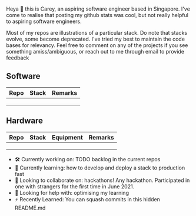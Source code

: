 ### <WIP> 
Heya 👋 this is Carey, an aspiring software engineer based in Singapore. I've come to realise that posting my github stats was cool, but not really helpful to aspiring software engineers.

Most of my repos are illustrations of a particular stack. Do note that stacks evolve, some become deprecated. I've tried my best to maintain the code bases for relevancy. Feel free to comment on any of the projects if you see something amiss/ambiguous, or reach out to me through email to provide feedback

## Software
| Repo | Stack | Remarks |
|------|-------|---------|
|      |       |         |
|      |       |         |
|      |       |         |

## Hardware
| Repo | Stack | Equipment | Remarks |
|------|-------|-----------|---------|
|      |       |           |         |
|      |       |           |         |
|      |       |           |         |

- 🛠️ Currently working on: TODO backlog in the current repos
- 🌱 Currently learning: how to develop and deploy a stack to production fast 
- 👯 Looking to collaborate on: hackathons! Any hackathon. Participated in one with strangers for the first time in June 2021.
- 🤔 Looking for help with: optimising my learning
-  ⚡  Recently Learned: You can squash commits in this hidden README.md
   
<!--


- �🛠️ I’m currently working on ...
- 🌱 I’m currently learning ...
- 👯 I’m looking to collaborate on ...
- 🤔 I’m looking for help with ...
- 💬 Ask me about ...
- 📫 How to reach me: ...
- 😄 Pronouns: ...
- ⚡ Fun fact: ...
-->


